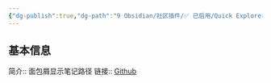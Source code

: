 ```yaml
---
{"dg-publish":true,"dg-path":"9 Obsidian/社区插件/✅ 已启用/Quick Explorer.md","permalink":"/9 Obsidian/社区插件/✅ 已启用/Quick Explorer/","created":"2025-07-31","updated":"2025-07-31"}
---
```



## 基本信息

简介:: 面包屑显示笔记路径
链接:: [Github](https://github.com/pjeby/quick-explorer)